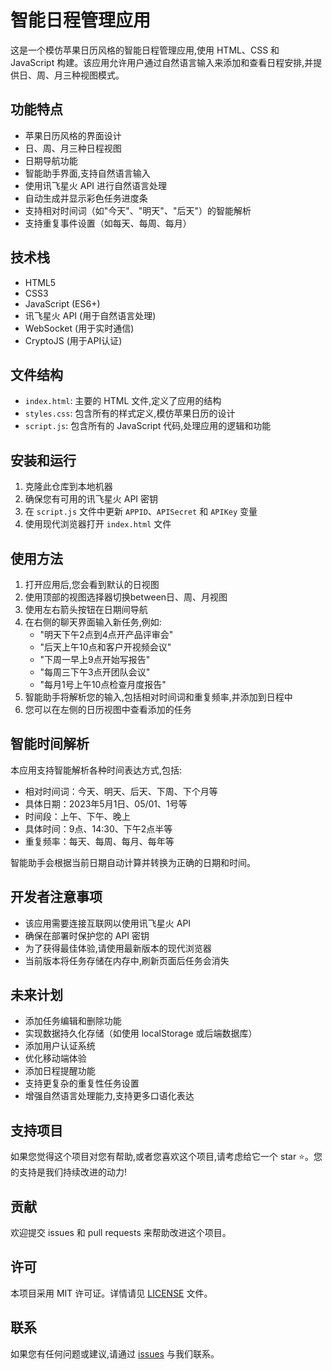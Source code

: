 # 智能日程管理应用

这是一个模仿苹果日历风格的智能日程管理应用,使用 HTML、CSS 和 JavaScript 构建。该应用允许用户通过自然语言输入来添加和查看日程安排,并提供日、周、月三种视图模式。

## 功能特点

- 苹果日历风格的界面设计
- 日、周、月三种日程视图
- 日期导航功能
- 智能助手界面,支持自然语言输入
- 使用讯飞星火 API 进行自然语言处理
- 自动生成并显示彩色任务进度条
- 支持相对时间词（如"今天"、"明天"、"后天"）的智能解析
- 支持重复事件设置（如每天、每周、每月）

## 技术栈

- HTML5
- CSS3
- JavaScript (ES6+)
- 讯飞星火 API (用于自然语言处理)
- WebSocket (用于实时通信)
- CryptoJS (用于API认证)

## 文件结构

- `index.html`: 主要的 HTML 文件,定义了应用的结构
- `styles.css`: 包含所有的样式定义,模仿苹果日历的设计
- `script.js`: 包含所有的 JavaScript 代码,处理应用的逻辑和功能

## 安装和运行

1. 克隆此仓库到本地机器
2. 确保您有可用的讯飞星火 API 密钥
3. 在 `script.js` 文件中更新 `APPID`、`APISecret` 和 `APIKey` 变量
4. 使用现代浏览器打开 `index.html` 文件

## 使用方法

1. 打开应用后,您会看到默认的日视图
2. 使用顶部的视图选择器切换between日、周、月视图
3. 使用左右箭头按钮在日期间导航
4. 在右侧的聊天界面输入新任务,例如:
   - "明天下午2点到4点开产品评审会"
   - "后天上午10点和客户开视频会议"
   - "下周一早上9点开始写报告"
   - "每周三下午3点开团队会议"
   - "每月1号上午10点检查月度报告"
5. 智能助手将解析您的输入,包括相对时间词和重复频率,并添加到日程中
6. 您可以在左侧的日历视图中查看添加的任务

## 智能时间解析

本应用支持智能解析各种时间表达方式,包括:
- 相对时间词：今天、明天、后天、下周、下个月等
- 具体日期：2023年5月1日、05/01、1号等
- 时间段：上午、下午、晚上
- 具体时间：9点、14:30、下午2点半等
- 重复频率：每天、每周、每月、每年等

智能助手会根据当前日期自动计算并转换为正确的日期和时间。

## 开发者注意事项

- 该应用需要连接互联网以使用讯飞星火 API
- 确保在部署时保护您的 API 密钥
- 为了获得最佳体验,请使用最新版本的现代浏览器
- 当前版本将任务存储在内存中,刷新页面后任务会消失

## 未来计划

- 添加任务编辑和删除功能
- 实现数据持久化存储（如使用 localStorage 或后端数据库）
- 添加用户认证系统
- 优化移动端体验
- 添加日程提醒功能
- 支持更复杂的重复性任务设置
- 增强自然语言处理能力,支持更多口语化表达

## 支持项目

如果您觉得这个项目对您有帮助,或者您喜欢这个项目,请考虑给它一个 star ⭐️。您的支持是我们持续改进的动力!

## 贡献

欢迎提交 issues 和 pull requests 来帮助改进这个项目。

## 许可

本项目采用 MIT 许可证。详情请见 [LICENSE](LICENSE) 文件。

## 联系

如果您有任何问题或建议,请通过 [issues](https://github.com/hqhq1025/chuyan/issues) 与我们联系。